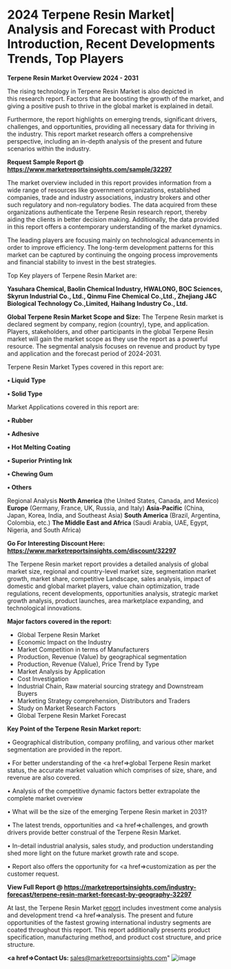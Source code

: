 # 2024 Terpene Resin Market| Analysis and Forecast with Product Introduction, Recent Developments Trends, Top Players

<Strong> Terpene Resin Market Overview 2024 - 2031</strong>

The rising technology in Terpene Resin Market is also depicted in this research report. Factors that are boosting the growth of the market, and giving a positive push to thrive in the global market is explained in detail.

Furthermore, the report highlights on emerging trends, significant drivers, challenges, and opportunities, providing all necessary data for thriving in the industry. This report market research offers a comprehensive perspective, including an in-depth analysis of the present and future scenarios within the industry.

<strong>Request Sample Report @ <a href=https://www.marketreportsinsights.com/sample/32297>https://www.marketreportsinsights.com/sample/32297</a></strong>

The market overview included in this report provides information from a wide range of resources like government organizations, established companies, trade and industry associations, industry brokers and other such regulatory and non-regulatory bodies. The data acquired from these organizations authenticate the Terpene Resin research report, thereby aiding the clients in better decision making. Additionally, the data provided in this report offers a contemporary understanding of the market dynamics.

The leading players are focusing mainly on technological advancements in order to improve efficiency. The long-term development patterns for this market can be captured by continuing the ongoing process improvements and financial stability to invest in the best strategies.

Top Key players of Terpene Resin Market are:

<strong>Yasuhara Chemical, Baolin Chemical Industry, HWALONG, BOC Sciences, Skyrun Industrial Co., Ltd., Qinmu Fine Chemical Co.,Ltd., Zhejiang J&C Biological Technology Co.,Limited, Haihang Industry Co., Ltd.</strong>

<strong><b>Global Terpene Resin Market Scope and Size:</b></strong>
The Terpene Resin market is declared segment by company, region (country), type, and application. Players, stakeholders, and other participants in the global Terpene Resin market will gain the market scope as they use the report as a powerful resource. The segmental analysis focuses on revenue and product by type and application and the forecast period of 2024-2031.

Terpene Resin Market Types covered in this report are:

<strong>• Liquid Type

• Solid Type</strong>

Market Applications covered in this report are:

<strong>• Rubber

• Adhesive

• Hot Melting Coating

• Superior Printing Ink

• Chewing Gum

• Others</strong> 

Regional Analysis
<strong>North America</strong> (the United States, Canada, and Mexico)
<strong>Europe</strong> (Germany, France, UK, Russia, and Italy)
<strong>Asia-Pacific</strong> (China, Japan, Korea, India, and Southeast Asia)
<strong>South America</strong> (Brazil, Argentina, Colombia, etc.)
<strong>The Middle East and Africa</strong> (Saudi Arabia, UAE, Egypt, Nigeria, and South Africa)

<strong>Go For Interesting Discount Here: <a href=https://www.marketreportsinsights.com/discount/32297>https://www.marketreportsinsights.com/discount/32297</a></strong>

The Terpene Resin market report provides a detailed analysis of global market size, regional and country-level market size, segmentation market growth, market share, competitive Landscape, sales analysis, impact of domestic and global market players, value chain optimization, trade regulations, recent developments, opportunities analysis, strategic market growth analysis, product launches, area marketplace expanding, and technological innovations.

<strong><b>Major factors covered in the report:</b></strong>
<ul>
  <li>Global Terpene Resin Market </li>
  <li>Economic Impact on the Industry</li>
  <li>Market Competition in terms of Manufacturers</li>
  <li>Production, Revenue (Value) by geographical segmentation</li>
  <li>Production, Revenue (Value), Price Trend by Type</li>
  <li>Market Analysis by Application</li>
  <li>Cost Investigation</li>
  <li>Industrial Chain, Raw material sourcing strategy and Downstream Buyers</li>
  <li>Marketing Strategy comprehension, Distributors and Traders</li>
  <li>Study on Market Research Factors</li>
  <li>Global Terpene Resin Market Forecast</li>
</ul>

<strong><b>Key Point of the Terpene Resin Market report:</b></strong>

• Geographical distribution, company profiling, and various other market segmentation are provided in the report.

• For better understanding of the <a href=>global</a> Terpene Resin market status, the accurate market valuation which comprises of size, share, and revenue are also covered.

• Analysis of the competitive dynamic factors better extrapolate the complete market overview

• What will be the size of the emerging Terpene Resin market in 2031?

• The latest trends, opportunities and <a href=>challenges</a>, and growth drivers provide better construal of the Terpene Resin Market.

• In-detail industrial analysis, sales study, and production understanding shed more light on the future market growth rate and scope.

• Report also offers the opportunity for <a href=>customization</a> as per the customer request.

<strong><b>View Full Report @ <a href=https://marketreportsinsights.com/industry-forecast/terpene-resin-market-forecast-by-geography-32297>https://marketreportsinsights.com/industry-forecast/terpene-resin-market-forecast-by-geography-32297</a></b></strong>

At last, the Terpene Resin Market <a href=SACHIN>report</a> includes investment come analysis and development trend <a href=>analysis</a>. The present and future opportunities of the fastest growing international industry segments are coated throughout this report. This report additionally presents product specification, manufacturing method, and product cost structure, and price structure.

<strong><b><a href=>Contact Us:</a>
</b></strong>sales@marketreportsinsights.com"
![image](https://github.com/Soheiyo/Market-Reports-Insights/assets/158296807/5b1ccfb4-b4ff-48f1-9b07-cfd69764ab64)
